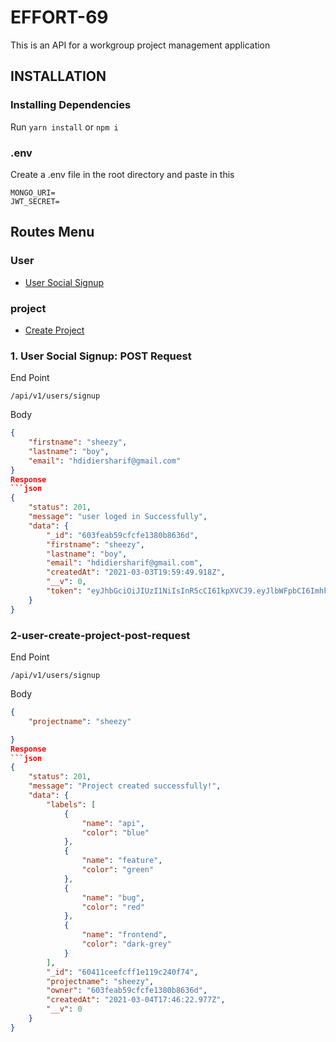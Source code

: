 # EFFORT-69
This is an API for  a workgroup project management application

## INSTALLATION

### Installing Dependencies

Run
`yarn install` or `npm i`

### .env

Create a .env file in the root directory and paste in this

```
MONGO_URI=
JWT_SECRET=
```

## Routes Menu

### User
- [User Social Signup](#1-user-signup-post-request)
### project
- [Create Project](#2-user-create-project-post-request)


### 1. User Social Signup: POST Request

End Point

```
/api/v1/users/signup
```

Body

```json
{
    "firstname": "sheezy",
    "lastname": "boy",
    "email": "hdidiersharif@gmail.com"
}
Response
```json
{
    "status": 201,
    "message": "user loged in Successfully",
    "data": {
        "_id": "603feab59cfcfe1380b8636d",
        "firstname": "sheezy",
        "lastname": "boy",
        "email": "hdidiersharif@gmail.com",
        "createdAt": "2021-03-03T19:59:49.918Z",
        "__v": 0,
        "token": "eyJhbGciOiJIUzI1NiIsInR5cCI6IkpXVCJ9.eyJlbWFpbCI6ImhkaWRpZXJzaGFyaWZAZ21haWwuY29tIiwiaWQiOiI2MDNmZWFiNTljZmNmZTEzODBiODYzNmQiLCJyb2xlIjoidXNlciIsImlhdCI6MTYxNDgwMTg3Mn0.mFUROVbrTe7WtjR83dZ6YQRHW1H-m7NLwdPa_cYOflY"
    }
}
```
### 2-user-create-project-post-request

End Point

```
/api/v1/users/signup
```

Body

```json
{
    "projectname": "sheezy"

}
Response
```json
{
    "status": 201,
    "message": "Project created successfully!",
    "data": {
        "labels": [
            {
                "name": "api",
                "color": "blue"
            },
            {
                "name": "feature",
                "color": "green"
            },
            {
                "name": "bug",
                "color": "red"
            },
            {
                "name": "frontend",
                "color": "dark-grey"
            }
        ],
        "_id": "60411ceefcff1e119c240f74",
        "projectname": "sheezy",
        "owner": "603feab59cfcfe1380b8636d",
        "createdAt": "2021-03-04T17:46:22.977Z",
        "__v": 0
    }
}
```
